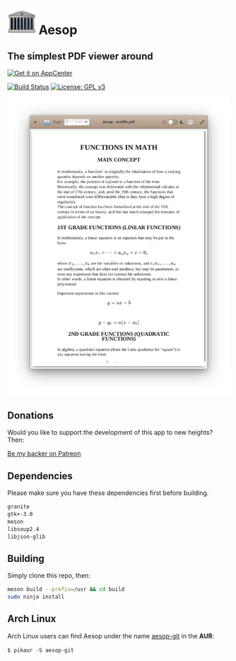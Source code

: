 # ![icon](data/icon.png) Aesop

## The simplest PDF viewer around

[![Get it on AppCenter](https://appcenter.elementary.io/badge.svg)](https://appcenter.elementary.io/com.github.lainsce.aesop)

[![Build Status](https://travis-ci.org/lainsce/aesop.svg?branch=master)](https://travis-ci.org/lainsce/aesop)
[![License: GPL v3](https://img.shields.io/badge/License-GPL%20v3-blue.svg)](http://www.gnu.org/licenses/gpl-3.0)

![Screenshot](data/shot.png)

## Donations

Would you like to support the development of this app to new heights? Then:

[Be my backer on Patreon](https://www.patreon.com/lainsce)

## Dependencies

Please make sure you have these dependencies first before building.

```bash
granite
gtk+-3.0
meson
libsoup2.4
libjson-glib
```

## Building

Simply clone this repo, then:

```bash
meson build --prefix=/usr && cd build
sudo ninja install
```

## Arch Linux
Arch Linux users can find Aesop under the name [aesop-git](https://aur.archlinux.org/packages/aesop-git/) in the **AUR**:

`$ pikaur -S aesop-git`
